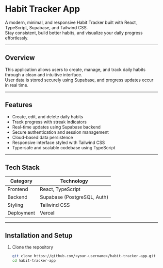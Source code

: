 
Habit Tracker App
=================

A modern, minimal, and responsive Habit Tracker built with React, TypeScript, Supabase, and Tailwind CSS.  
Stay consistent, build better habits, and visualize your daily progress effortlessly.

---

Overview
--------

This application allows users to create, manage, and track daily habits through a clean and intuitive interface.  
User data is stored securely using Supabase, and progress updates occur in real time.

---

Features
--------

- Create, edit, and delete daily habits  
- Track progress with streak indicators  
- Real-time updates using Supabase backend  
- Secure authentication and session management  
- Cloud-based data persistence  
- Responsive interface styled with Tailwind CSS  
- Type-safe and scalable codebase using TypeScript

---

Tech Stack
-----------

| Category | Technology |
|-----------|-------------|
| Frontend | React, TypeScript |
| Backend | Supabase (PostgreSQL, Auth) |
| Styling | Tailwind CSS |
| Deployment | Vercel |

---

Installation and Setup
----------------------

1. Clone the repository  
   ```bash
   git clone https://github.com/<your-username>/habit-tracker-app.git
   cd habit-tracker-app
